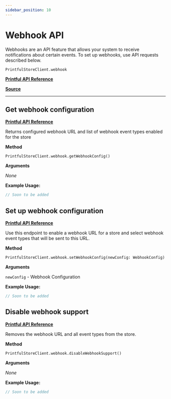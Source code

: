 ```yaml
---
sidebar_position: 10
---
```


# Webhook API

Webhooks are an API feature that allows your system to receive notifications about certain events. To set up webhooks, use API requests described below.

`PrintfulStoreClient.webhook`

[**Printful API Reference**](https://developers.printful.com/docs/?_gl=1*1sbmfdi*_ga*NDMzMTM2Mjk0LjE2ODcyMzU3MDc.*_ga_EZ4XVRL864*MTY4ODc3OTM1NC4xMi4xLjE2ODg3ODEwMzYuMTAuMC4w#tag/Webhook-API)

[**Source**](https://github.com/artT14/printful-sdk-js/blob/main/src/lib/webhook.ts)

---

## Get webhook configuration

[**Printful API Reference**](https://developers.printful.com/docs/?_gl=1*1sbmfdi*_ga*NDMzMTM2Mjk0LjE2ODcyMzU3MDc.*_ga_EZ4XVRL864*MTY4ODc3OTM1NC4xMi4xLjE2ODg3ODEwMzYuMTAuMC4w#operation/getWebhooks)

Returns configured webhook URL and list of webhook event types enabled for the store

**Method**

`PrintfulStoreClient.webhook.getWebhookConfig()`

**Arguments**

*None*

**Example Usage:**

```js
// Soon to be added
```

## Set up webhook configuration

[**Printful API Reference**](https://developers.printful.com/docs/?_gl=1*1sbmfdi*_ga*NDMzMTM2Mjk0LjE2ODcyMzU3MDc.*_ga_EZ4XVRL864*MTY4ODc3OTM1NC4xMi4xLjE2ODg3ODEwMzYuMTAuMC4w#operation/createWebhook)

Use this endpoint to enable a webhook URL for a store and select webhook event types that will be sent to this URL.

**Method**

`PrintfulStoreClient.webhook.setWebhookConfig(newConfig: WebhookConfig)`

**Arguments**

`newConfig` - Webhook Configuration

**Example Usage:**

```js
// Soon to be added
```

## Disable webhook support

[**Printful API Reference**](https://developers.printful.com/docs/?_gl=1*1sbmfdi*_ga*NDMzMTM2Mjk0LjE2ODcyMzU3MDc.*_ga_EZ4XVRL864*MTY4ODc3OTM1NC4xMi4xLjE2ODg3ODEwMzYuMTAuMC4w#operation/disableWebhook)

Removes the webhook URL and all event types from the store.

**Method**

`PrintfulStoreClient.webhook.disableWebhookSupport()`

**Arguments**

*None*

**Example Usage:**

```js
// Soon to be added
```